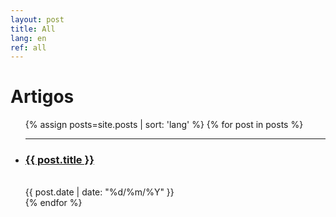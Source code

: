 ```yaml
---
layout: post
title: All
lang: en
ref: all
---
```


<div class="home">


  <h1 class="content-listing-header sans">Artigos</h1>
  <ul class="content-listing ">
  {% assign posts=site.posts | sort: 'lang' %}
    {% for post in posts %}
        <li class="listing">
          <hr class="slender">
          <a href="{{ post.url | prepend: site.baseurl }}"><h3 class="contrast">{{ post.title }}</h3></a>
          <br><span class="smaller">{{ post.date | date: "%d/%m/%Y" }}</span>  <br/>
        </li>
    {% endfor %}
  </ul>

</div>
